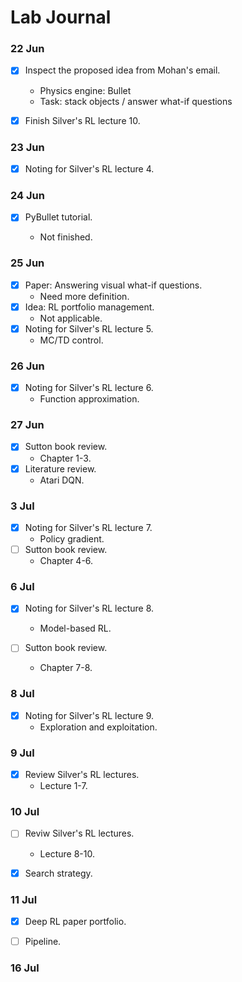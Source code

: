 # Lab Journal



### 22 Jun

- [x] Inspect the proposed idea from Mohan's email.
  - Physics engine: Bullet
  - Task: stack objects / answer what-if questions

- [x] Finish Silver's RL lecture 10.



### 23 Jun

- [x] Noting for Silver's RL lecture 4.



### 24 Jun

- [x] PyBullet tutorial.

  - Not finished.



### 25 Jun

- [x] Paper: Answering visual what-if questions.
  - Need more definition.
- [x] Idea: RL portfolio management.
  - Not applicable.
- [x] Noting for Silver's RL lecture 5.
  - MC/TD control.



### 26 Jun

- [x] Noting for Silver's RL lecture 6.
  - Function approximation.



### 27 Jun

- [x] Sutton book review.
  - Chapter 1-3.
- [x] Literature review.
  - Atari DQN.



### 3 Jul

- [x] Noting for Silver's RL lecture 7.
  - Policy gradient.
- [ ] Sutton book review.
  - Chapter 4-6.



### 6 Jul

- [x] Noting for Silver's RL lecture 8.
  - Model-based RL.

- [ ] Sutton book review.
  - Chapter 7-8.



### 8 Jul

- [x] Noting for Silver's RL lecture 9.
  - Exploration and exploitation.



### 9 Jul

- [x] Review Silver's RL lectures.
  - Lecture 1-7.



### 10 Jul

- [ ] Reviw Silver's RL lectures.
  - Lecture 8-10.

- [x] Search strategy.



### 11 Jul

- [x] Deep RL paper portfolio.
- [ ] Pipeline.



### 16 Jul

